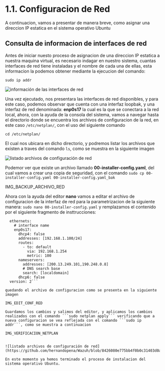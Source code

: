 # 1.1. Configuracion de Red
A continuacion, vamos a presentar de manera breve, como asignar una direccion IP estatica en el sistema operativo Ubuntu

## Consulta de informacion de interfaces de red

Antes de iniciar nuesto proceso de asignacion de una direccion IP estatica a nuestra maquina virtual, es necesario indagar en nuestro sistema, cuantas interfaces de red tiene instaladas y el nombre de cada una de ellas, esta informacion la podemos obtener mediante la ejecucion del comando: 

```sudo ip addr```

![información de las interfaces de red](https://github.com/hernandopena/Wazuh/blob/8426080e775bb4f0b0c31403d0a7da1b2abd5300/1.%20Instalaci%C3%B3n%20Ubuntu%2022.10/imagenes/informacion_interfaces.jpg)

Una vez ejecutado, nos presentara las interfaces de red disponibles, y para este caso, podemos observar que cuenta con una interfaz loopbak, y una interfaz de red denominada: **enp0s17** la cual es la que se conectara a la red local, ahora, con la ayuda de la consola del sistema, vamos a navegar hasta el directorio donde se encuentra los archivos de configuracion de la red, en este caso ```/etc/netplan/```, con el uso del siguiente comando

```cd /etc/netplan/```

El cual nos ubicara en dicho directorio, y podremos listar los archivos que existen a traves del comando ```ls```, como se muestra en la siguiente imagen

![listado archivos de configuración de red](https://github.com/hernandopena/Wazuh/blob/8426080e775bb4f0b0c31403d0a7da1b2abd5300/1.%20Instalaci%C3%B3n%20Ubuntu%2022.10/imagenes/ruta_configuracion_red.jpg)

Podemor ver que existe un archivo llamado **00-installer-config.yaml**, del cual vamos a crear una copia de seguridad, con el comando ```sudo cp 00-installer-config.yaml 00-installer-config.yaml_bak```

IMG_BACKUP_ARCHIVO_RED

Ahora con la ayuda del editor **nano** vamos a editar el archivo de configuracion de la interfaz de red para la parametrizacion de la siguiente manera: ```sudo nano 00-installer-config.yaml``` y remplazamos el contenido por el siguiente fragmento de insttrucciones:

```network:
  ethernets:
    # interface name
    enp0s17:
      dhcp4: false
      addresses: [192.168.1.100/24]
      routes:
        - to: default
          via: 192.168.1.254
          metric: 100
      nameservers:
        addresses: [200.13.249.101,190.248.0.8]
        # DNS search base
        search: [localdomain]
      dhcp6: false
  version: 2```

quedando el archivo de configuracion como se presenta en la siguiente imagen

IMG_EDIT_CONF_RED

Guardamos los cambios y salimos del editor, y aplicamos los cambios realizados con el comando ```sudo netplan apply``` verificando que a nueva configuracion se vea reflejada con el comando ```sudo ip addr```, como se muestra a continuacion

IMG_VERIFICACION_NETPLAN


![listado archivos de configuración de red](https://github.com/hernandopena/Wazuh/blob/8426080e775bb4f0b0c31403d0a7da1b2abd5300/1.%20Instalaci%C3%B3n%20Ubuntu%2022.10/imagenes/ruta_configuracion_red.jpg)

En este momento ya hemos terminado el proceso de instalacion del sistema operativo Ubuntu.
